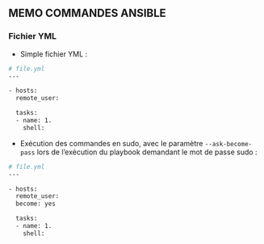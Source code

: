 ## MEMO COMMANDES ANSIBLE


### Fichier YML
* Simple fichier YML :
```bash
# file.yml
---

- hosts: 
  remote_user: 

  tasks:
  - name: 1.
    shell:

```
* Exécution des commandes en sudo, avec le paramètre <code>--ask-become-pass</code> lors de l’exécution du playbook demandant le mot de passe sudo :
```bash
# file.yml
---

- hosts: 
  remote_user: 
  become: yes

  tasks:
  - name: 1.
    shell:

```
